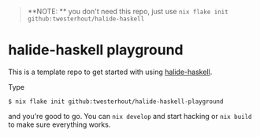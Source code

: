 > **NOTE: ** you don't need this repo, just use
> `nix flake init github:twesterhout/halide-haskell`


# halide-haskell playground

This is a template repo to get started with using [halide-haskell](https://github.com/twesterhout/halide-haskell).

Type

```console
$ nix flake init github:twesterhout/halide-haskell-playground
```

and you're good to go. You can `nix develop` and start hacking or `nix build` to make sure everything works.
